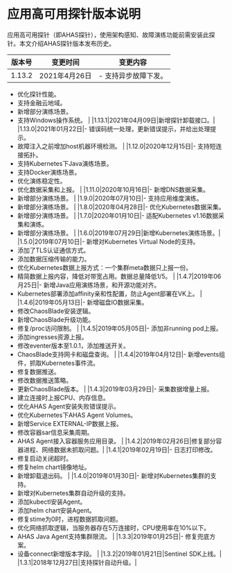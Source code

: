 # 应用高可用探针版本说明

应用高可用探针（即AHAS探针），使用架构感知、故障演练功能前需安装此探针。本文介绍AHAS探针版本发布历史。

|版本号|变更时间|变更内容|
|---|----|----|
|1.13.2|2021年4月26日|-   支持异步故障下发。
-   优化探针性能。
-   支持金融云地域。
-   新增部分演练场景。
-   支持Windows操作系统。 |
|1.13.1|2021年04月09日|新增探针卸载接口。|
|1.13.0|2021年01月22日|-   错误码统一处理，更新错误提示，并给出处理提示。
-   故障注入之前增加host机器环境检测。 |
|1.12.0|2020年12月15日|-   支持短连接拓扑。
-   支持Kubernetes下Java演练场景。
-   支持Docker演练场景。
-   优化演练稳定性。
-   优化数据采集和上报。 |
|1.11.0|2020年10月16日|-   新增DNS数据采集。
-   新增部分演练场景。 |
|1.9.0|2020年07月10日|-   支持应用维度演练。
-   新增部分演练场景。 |
|1.8.0|2020年04月28日|-   优化Kubernetes数据采集。
-   新增部分演练场景。 |
|1.7.0|2020年01月10日|-   适配Kubernetes v1.16数据采集和演练。
-   新增部分演练场景。 |
|1.6.0|2019年07月29日|新增Kubernetes演练场景。|
|1.5.0|2019年07月10日|-   新增对Kubernetes Virtual Node的支持。
-   添加了TLS认证通信方式。
-   添加数据压缩传输的能力。
-   优化Kubernetes数据上报方式：一个集群meta数据只上报一份。
-   精简数据上报内容，降低对带宽占用。数据总量降低1/5。 |
|1.4.7|2019年06月25日|-   新增Java应用演练场景，和开源功能对齐。
-   Kubernetes部署添加affinity亲和性配置，防止Agent部署在VK上。 |
|1.4.6|2019年05月13日|-   新增磁盘IO数据采集。
-   修改ChaosBlade安装逻辑。
-   新增ChaosBlade升级功能。
-   修复/proc访问限制。 |
|1.4.5|2019年05月05日|-   添加非running pod上报。
-   添加ingresses资源上报。
-   修改eventer版本至1.0.1，添加推送开关。
-   ChaosBlade支持网卡和磁盘查询。 |
|1.4.4|2019年04月12日|-   新增events组件，抓取Kubernetes事件流。
-   修复数据推送。
-   修改数据推送策略。
-   更新ChaosBlade版本。 |
|1.4.3|2019年03月29日|-   采集数据增量上报。
-   建立连接时上报CPU、内存信息。
-   优化AHAS Agent安装失败错误提示。
-   优化Kubernetes下AHAS Agent Volumes。
-   新增Service EXTERNAL-IP数据上报。
-   修改容器sar信息采集周期。
-   AHAS Agent接入容器服务应用目录。 |
|1.4.2|2019年02月26日|修复部分容器进程、网络数据未抓取问题。|
|1.4.1|2019年02月19日|-   日志打印修改。
-   修复启动关闭超时。
-   修复helm chart镜像地址。
-   新增卸载退出码。 |
|1.4.0|2019年01月30日|-   新增对Kubernetes集群的支持。
-   新增对Kubernetes集群自动升级的支持。
-   添加kubectl安装Agent。
-   添加helm chart安装Agent。
-   修复stime为0时，进程数据抓取问题。
-   优化网络抓取逻辑，当服务器存在5万连接时，CPU使用率在10%以下。
-   AHAS Java Agent支持集群限流。 |
|1.3.3|2019年01月25日|-   修复兜底方案。
-   设备connect新增版本字段。 |
|1.3.2|2019年01月21日|Sentinel SDK上线。|
|1.3.1|2018年12月27日|支持探针自动升级。|

